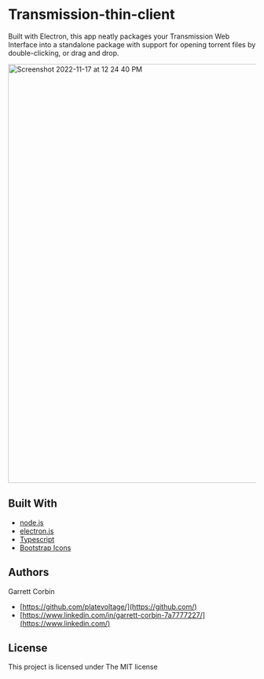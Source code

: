 # Transmission-thin-client

Built with Electron, this app neatly packages your Transmission Web Interface into a standalone package with support for opening torrent files by double-clicking, or drag and drop. 


<img width="852" alt="Screenshot 2022-11-17 at 12 24 40 PM" src="https://user-images.githubusercontent.com/1414728/202552531-c11b4ea1-b059-4249-bd1a-166fad5bc2cf.png">


## Built With

* [node.js](https://nodejs.dev) 
* [electron.js](https://www.electronjs.org)
* [Typescript](https://www.typescriptlang.org)
* [Bootstrap Icons](https://icons.getbootstrap.com)

## Authors

Garrett Corbin

- [https://github.com/platevoltage/](https://github.com/)
- [https://www.linkedin.com/in/garrett-corbin-7a7777227/](https://www.linkedin.com/)

## License

This project is licensed under The MIT license
